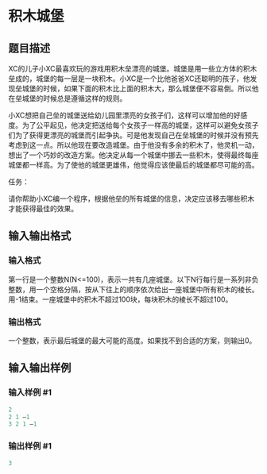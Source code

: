 # 积木城堡

## 题目描述

XC的儿子小XC最喜欢玩的游戏用积木垒漂亮的城堡。城堡是用一些立方体的积木垒成的，城堡的每一层是一块积木。小XC是一个比他爸爸XC还聪明的孩子，他发现垒城堡的时候，如果下面的积木比上面的积木大，那么城堡便不容易倒。所以他在垒城堡的时候总是遵循这样的规则。

小XC想把自己垒的城堡送给幼儿园里漂亮的女孩子们，这样可以增加他的好感度。为了公平起见，他决定把送给每个女孩子一样高的城堡，这样可以避免女孩子们为了获得更漂亮的城堡而引起争执。可是他发现自己在垒城堡的时候并没有预先考虑到这一点。所以他现在要改造城堡。由于他没有多余的积木了，他灵机一动，想出了一个巧妙的改造方案。他决定从每一个城堡中挪去一些积木，使得最终每座城堡都一样高。为了使他的城堡更雄伟，他觉得应该使最后的城堡都尽可能的高。

任务：

请你帮助小XC编一个程序，根据他垒的所有城堡的信息，决定应该移去哪些积木才能获得最佳的效果。

## 输入输出格式

### 输入格式

第一行是一个整数N(N<=100)，表示一共有几座城堡。以下N行每行是一系列非负整数，用一个空格分隔，按从下往上的顺序依次给出一座城堡中所有积木的棱长。用-1结束。一座城堡中的积木不超过100块，每块积木的棱长不超过100。

### 输出格式

一个整数，表示最后城堡的最大可能的高度。如果找不到合适的方案，则输出0。

## 输入输出样例

### 输入样例 #1

```cpp
2
2 1 –1
3 2 1 –1

```
### 输出样例 #1

```cpp
3

```
